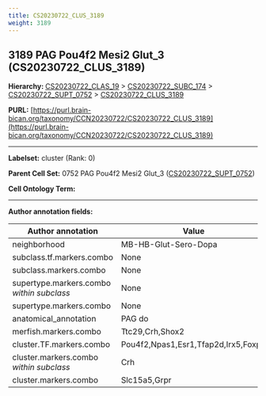 ```yaml
---
title: CS20230722_CLUS_3189
weight: 3189
---
```

## 3189 PAG Pou4f2 Mesi2 Glut_3 (CS20230722_CLUS_3189)
<b>Hierarchy: </b>
[CS20230722_CLAS_19](../CS20230722_CLAS_19) >
[CS20230722_SUBC_174](../CS20230722_SUBC_174) >
[CS20230722_SUPT_0752](../CS20230722_SUPT_0752) >
[CS20230722_CLUS_3189](../CS20230722_CLUS_3189)

**PURL:** [https://purl.brain-bican.org/taxonomy/CCN20230722/CS20230722_CLUS_3189](https://purl.brain-bican.org/taxonomy/CCN20230722/CS20230722_CLUS_3189)

---


**Labelset:** cluster (Rank: 0)

**Parent Cell Set:** 0752 PAG Pou4f2 Mesi2 Glut_3 ([CS20230722_SUPT_0752](../CS20230722_SUPT_0752))



**Cell Ontology Term:** 

[MARKER GENES.]: #


---

[TRANSFERRED ANNOTATIONS.]: #


[AUTHOR ANNOTATION FIELDS.]: #


**Author annotation fields:**

| Author annotation | Value |
|-------------------|-------|
|neighborhood|MB-HB-Glut-Sero-Dopa|
|subclass.tf.markers.combo|None|
|subclass.markers.combo|None|
|supertype.markers.combo _within subclass_|None|
|supertype.markers.combo|None|
|anatomical_annotation|PAG do|
|merfish.markers.combo|Ttc29,Crh,Shox2|
|cluster.TF.markers.combo|Pou4f2,Npas1,Esr1,Tfap2d,Irx5,Foxp2|
|cluster.markers.combo _within subclass_|Crh|
|cluster.markers.combo|Slc15a5,Grpr|
